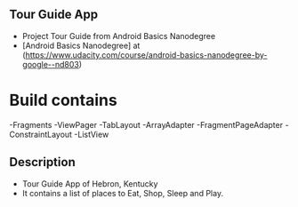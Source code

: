 ## Tour Guide App
- Project Tour Guide from Android Basics Nanodegree 
- [Android Basics Nanodegree] at (https://www.udacity.com/course/android-basics-nanodegree-by-google--nd803)

# Build contains
-Fragments
-ViewPager
-TabLayout
-ArrayAdapter
-FragmentPageAdapter
-ConstraintLayout
-ListView

## Description
 - Tour Guide App of Hebron, Kentucky
 - It contains a list of places to Eat, Shop, Sleep and Play.
